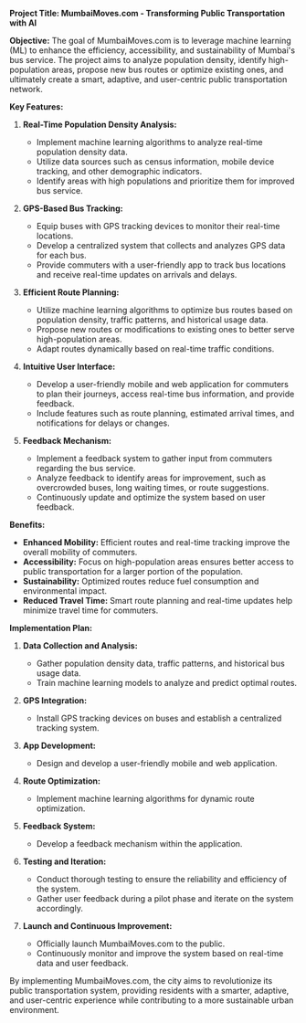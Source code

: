 **Project Title: MumbaiMoves.com - Transforming Public Transportation with AI**

**Objective:**
The goal of MumbaiMoves.com is to leverage machine learning (ML) to enhance the efficiency, accessibility, and sustainability of Mumbai's bus service. The project aims to analyze population density, identify high-population areas, propose new bus routes or optimize existing ones, and ultimately create a smart, adaptive, and user-centric public transportation network.

**Key Features:**

1. **Real-Time Population Density Analysis:**
   - Implement machine learning algorithms to analyze real-time population density data.
   - Utilize data sources such as census information, mobile device tracking, and other demographic indicators.
   - Identify areas with high populations and prioritize them for improved bus service.

2. **GPS-Based Bus Tracking:**
   - Equip buses with GPS tracking devices to monitor their real-time locations.
   - Develop a centralized system that collects and analyzes GPS data for each bus.
   - Provide commuters with a user-friendly app to track bus locations and receive real-time updates on arrivals and delays.

3. **Efficient Route Planning:**
   - Utilize machine learning algorithms to optimize bus routes based on population density, traffic patterns, and historical usage data.
   - Propose new routes or modifications to existing ones to better serve high-population areas.
   - Adapt routes dynamically based on real-time traffic conditions.

4. **Intuitive User Interface:**
   - Develop a user-friendly mobile and web application for commuters to plan their journeys, access real-time bus information, and provide feedback.
   - Include features such as route planning, estimated arrival times, and notifications for delays or changes.

5. **Feedback Mechanism:**
   - Implement a feedback system to gather input from commuters regarding the bus service.
   - Analyze feedback to identify areas for improvement, such as overcrowded buses, long waiting times, or route suggestions.
   - Continuously update and optimize the system based on user feedback.

**Benefits:**
- **Enhanced Mobility:** Efficient routes and real-time tracking improve the overall mobility of commuters.
- **Accessibility:** Focus on high-population areas ensures better access to public transportation for a larger portion of the population.
- **Sustainability:** Optimized routes reduce fuel consumption and environmental impact.
- **Reduced Travel Time:** Smart route planning and real-time updates help minimize travel time for commuters.

**Implementation Plan:**
1. **Data Collection and Analysis:**
   - Gather population density data, traffic patterns, and historical bus usage data.
   - Train machine learning models to analyze and predict optimal routes.

2. **GPS Integration:**
   - Install GPS tracking devices on buses and establish a centralized tracking system.

3. **App Development:**
   - Design and develop a user-friendly mobile and web application.

4. **Route Optimization:**
   - Implement machine learning algorithms for dynamic route optimization.

5. **Feedback System:**
   - Develop a feedback mechanism within the application.

6. **Testing and Iteration:**
   - Conduct thorough testing to ensure the reliability and efficiency of the system.
   - Gather user feedback during a pilot phase and iterate on the system accordingly.

7. **Launch and Continuous Improvement:**
   - Officially launch MumbaiMoves.com to the public.
   - Continuously monitor and improve the system based on real-time data and user feedback.

By implementing MumbaiMoves.com, the city aims to revolutionize its public transportation system, providing residents with a smarter, adaptive, and user-centric experience while contributing to a more sustainable urban environment.
